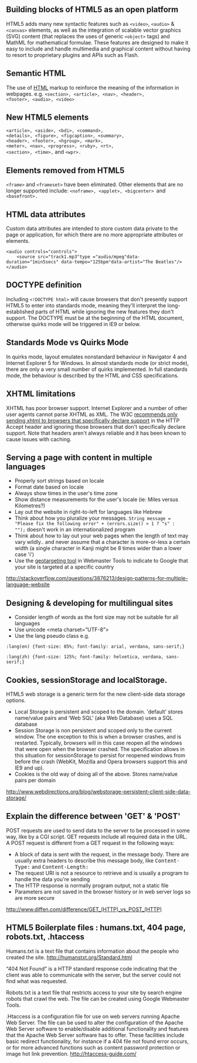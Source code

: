 Building blocks of HTML5 as an open platform
-------

HTML5 adds many new syntactic features such as <code>&lt;video&gt;</code>, <code>&lt;audio&gt;</code> & <code>&lt;canvas&gt;</code> elements, as well as the integration of scalable vector graphics (SVG) content (that replaces the uses of generic <code>&lt;object&gt;</code> tags) and MathML for mathematical formulae. These features are designed to make it easy to include and handle multimedia and graphical content without having to resort to proprietary plugins and APIs such as Flash.

Semantic HTML
------

The use of <a href="http://en.wikipediorg/wiki/HTML">HTML</a> markup to reinforce the meaning of the information in webpages.
e.g. <code>&lt;section&gt;, &lt;article&gt;, &lt;nav&gt;, &lt;header&gt;, &lt;footer&gt;, &lt;audio&gt;, &lt;video&gt;</code>

New HTML5 elements
------

<code>&lt;article&gt;, &lt;aside&gt;, &lt;bdi&gt;, &lt;command&gt;, &lt;details&gt;, &lt;figure&gt;, &lt;figcaption&gt;, &lt;summary&gt;, &lt;header&gt;, &lt;footer&gt;, &lt;hgroup&gt;, &lt;mark&gt;, &lt;meter&gt;, &lt;nav&gt;, &lt;progress&gt;, &lt;ruby&gt;, &lt;rt&gt;, &lt;section&gt;, &lt;time&gt;,</code> and <code>&lt;wpr&gt;.</code>

Elements removed from HTML5
------

 <code>&lt;frame&gt;</code> and <code>&lt;frameset&gt;</code> have been eliminated. Other elements that are no longer supported include: <code>&lt;noframe&gt;, &lt;applet&gt;, &lt;bigcenter&gt; </code>and <code>&lt;basefront&gt;.</code>

HTML data attributes
------

Custom data attributes are intended to store custom data private to the page or application, for which there are no more appropriate attributes or elements.

<pre><code>&lt;audio controls="controls"&gt;
	&lt;source src="track1.mp3"type ="audio/mpeg"data-duration="1min5secs" data-tempo="125bpm"data-artist="The Beatles"/&gt;
&lt;/audio&gt;</code></pre>

DOCTYPE definition
------

 Including <code>&lt;!DOCTYPE html&gt;</code> will cause browsers that don't presently support HTML5 to enter into standards mode, meaning they'll interpret the long-established parts of HTML while ignoring the new features they don't support. The DOCTYPE must be at the beginning of the HTML document, otherwise quirks mode will be triggered in IE9 or below.

Standards Mode vs Quirks Mode
------

In quirks mode, layout emulates nonstandard behaviour in Navigator 4 and Internet Explorer 5 for Windows. In almost standards mode (or strict mode), there are only a very small number of quirks implemented. In full standards mode, the behaviour is described by the HTML and CSS specifications.

XHTML limitations
------

XHTML has poor browser support. Internet Explorer and a number of other user agents cannot parse XHTML as XML. The W3C <a href="http://www.w3.org/TR/xhtml-media-types/#media-types">recommends only sending xhtml to browsers that specifically declare support</a> in the HTTP Accept header and ignoring those browsers that don't specifically declare support. Note that headers aren't always reliable and it has been known to cause issues with caching.

Serving a page with content in multiple languages
------

* Properly sort strings based on locale
* Format date based on locale
* Always show times in the user's time zone
* Show distance measurements for the user's locale (ie: Miles versus Kilometres?)
* Lay out the website in right-to-left for languages like Hebrew
* Think about how you pluralize your messages. <code>String message = "Please fix the following error" + (errors.size() &gt; 1 ? "s" : "");</code> doesn't work in an internationalized program
* Think about how to lay out your web pages when the length of text may vary wildly.. and never assume that a character is more-or-less a certain width (a single character in Kanji might be 8 times wider than a lower case 'i')
* Use the <a href="https://support.google.com/webmasters/answer/answer.py?answer=62399">geotargeting tool</a> in Webmaster Tools to indicate to Google that your site is targeted at a specific country

<a title="http://stackoverflow.com/questions/3876213/design-patterns-for-multiple-language-website" href="http://stackoverflow.com/questions/3876213/design-patterns-for-multiple-language-website">http://stackoverflow.com/questions/3876213/design-patterns-for-multiple-language-website</a>

Designing & developing for multilingual sites
-------

* Consider length of words as the font size may not be suitable for all languages
* Use unicode &lt;meta charset=”UTF-8”&gt;
* Use the lang pseudo class e.g.

<pre><code>:lang(en) {font-size: 85%; font-family: arial, verdana, sans-serif;}

:lang(zh) {font-size: 125%; font-family: helvetica, verdana, sans-serif;}
</pre></code>

Cookies, sessionStorage and localStorage.
------

HTML5 web storage is a generic term for the new client-side data storage options.

* Local Storage is persistent and scoped to the domain. 'default' stores name/value pairs and ‘Web SQL’ (aka Web Database) uses a SQL database
* Session Storage is non persistent and scoped only to the current window. The one exception to this is when a browser crashes, and is restarted. Typically, browsers will in this case reopen all the windows that were open when the browser crashed. The specification allows in this situation for sessionStorage to persist for reopened windows from before the crash (WebKit, Mozilla and Opera browsers support this and IE9 and up).
* Cookies is the old way of doing all of the above. Stores name/value pairs per domain

<a title="http://www.webdirections.org/blog/webstorage-persistent-client-side-data-storage/" href="http://www.webdirections.org/blog/webstorage-persistent-client-side-data-storage/">http://www.webdirections.org/blog/webstorage-persistent-client-side-data-storage/</a>

Explain the difference between 'GET' & 'POST'
------

POST requests are used to send data to the server to be processed in some way, like by a CGI script. GET requests include all required data in the URL. A POST request is different from a GET request in the following ways:

* A block of data is sent with the request, in the message body. There are usually extra headers to describe this message body, like <tt>Content-Type:</tt> and <tt>Content-Length:</tt>
* The request URI is not a resource to retrieve and is usually a program to handle the data you're sending
* The HTTP response is normally program output, not a static file
* Parameters are not saved in the browser history or in web server logs so are more secure

<a title="http://www.diffen.com/difference/GET_(HTTP)_vs_POST_(HTTP)" href="http://www.diffen.com/difference/GET_(HTTP)_vs_POST_(HTTP">http://www.diffen.com/difference/GET_(HTTP)_vs_POST_(HTTP)</a>

HTML5 Boilerplate files : humans.txt, 404 page,  robots.txt, .htaccess
------

Humans.txt is a text file that contains information about the people who created the site. <a title="http://humanstxt.org/Standard.html" href="http://humanstxt.org/Standard.html">http://humanstxt.org/Standard.html</a>

“404 Not Found” is a HTTP standard response code indicating that the client was able to communicate with the server, but the server could not find what was requested.

Robots.txt is a text file that restricts access to your site by search engine robots that crawl the web. The file can be created using Google Webmaster Tools.

.Htaccess is a configuration file for use on web servers running Apache Web Server. The file can be used to alter the configuration of the Apache Web Server software to enable/disable additional functionality and features that the Apache Web Server software has to offer. These facilities include basic redirect functionality, for instance if a 404 file not found error occurs, or for more advanced functions such as content password protection or image hot link prevention. <a title="http://htaccess-guide.com/" href="http://htaccess-guide.com/">http://htaccess-guide.com/</a>
